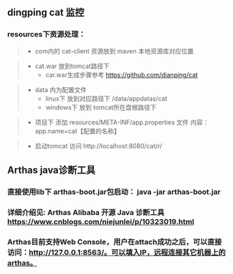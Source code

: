 ## dingping cat 监控

### resources下资源处理：

  >*  com内的 cat-client 资源放到 maven 本地资源库对应位置

  >*  cat.war 放到tomcat路径下
>    * car.war生成步骤参考 https://github.com/dianping/cat

  >*  data 内为配置文件
>    * linux下 放到对应路径下 /data/appdatas/cat
>    * windows下 放到 tomcat所在盘根路径下

  >*  项目下 添加 resources/META-INF/app.properties 文件 内容：app.name=cat【配置的名称】

  >*  启动tomcat 访问 http://localhost:8080/cat/r/

## Arthas java诊断工具

### 直接使用lib下 arthas-boot.jar包启动： java -jar arthas-boot.jar

### 详细介绍见: Arthas Alibaba 开源 Java 诊断工具 https://www.cnblogs.com/niejunlei/p/10323019.html

### Arthas目前支持Web Console，用户在attach成功之后，可以直接访问：http://127.0.0.1:8563/。可以填入IP，远程连接其它机器上的arthas。
